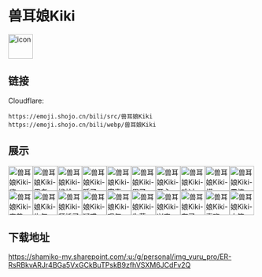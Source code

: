 # 兽耳娘Kiki
<img src="https://emoji.shojo.cn/bili/src/兽耳娘Kiki/icon.png" width="50" height="50" alt="icon">

## 链接
Cloudflare:
```
https://emoji.shojo.cn/bili/src/兽耳娘Kiki
https://emoji.shojo.cn/bili/webp/兽耳娘Kiki
```
## 展示
<img src="https://emoji.shojo.cn/bili/src/兽耳娘Kiki/兽耳娘Kiki-嗨.png" width="50" height="50" alt="兽耳娘Kiki-嗨"><img src="https://emoji.shojo.cn/bili/src/兽耳娘Kiki/兽耳娘Kiki-思考.png" width="50" height="50" alt="兽耳娘Kiki-思考"><img src="https://emoji.shojo.cn/bili/src/兽耳娘Kiki/兽耳娘Kiki-尴尬.png" width="50" height="50" alt="兽耳娘Kiki-尴尬"><img src="https://emoji.shojo.cn/bili/src/兽耳娘Kiki/兽耳娘Kiki-睡了.png" width="50" height="50" alt="兽耳娘Kiki-睡了"><img src="https://emoji.shojo.cn/bili/src/兽耳娘Kiki/兽耳娘Kiki-窃喜.png" width="50" height="50" alt="兽耳娘Kiki-窃喜"><img src="https://emoji.shojo.cn/bili/src/兽耳娘Kiki/兽耳娘Kiki-累了.png" width="50" height="50" alt="兽耳娘Kiki-累了"><img src="https://emoji.shojo.cn/bili/src/兽耳娘Kiki/兽耳娘Kiki-开心.png" width="50" height="50" alt="兽耳娘Kiki-开心"><img src="https://emoji.shojo.cn/bili/src/兽耳娘Kiki/兽耳娘Kiki-难过.png" width="50" height="50" alt="兽耳娘Kiki-难过"><img src="https://emoji.shojo.cn/bili/src/兽耳娘Kiki/兽耳娘Kiki-懵.png" width="50" height="50" alt="兽耳娘Kiki-懵"><img src="https://emoji.shojo.cn/bili/src/兽耳娘Kiki/兽耳娘Kiki-震惊.png" width="50" height="50" alt="兽耳娘Kiki-震惊"><img src="https://emoji.shojo.cn/bili/src/兽耳娘Kiki/兽耳娘Kiki-害羞.png" width="50" height="50" alt="兽耳娘Kiki-害羞"><img src="https://emoji.shojo.cn/bili/src/兽耳娘Kiki/兽耳娘Kiki-生气.png" width="50" height="50" alt="兽耳娘Kiki-生气"><img src="https://emoji.shojo.cn/bili/src/兽耳娘Kiki/兽耳娘Kiki-拜托了.png" width="50" height="50" alt="兽耳娘Kiki-拜托了"><img src="https://emoji.shojo.cn/bili/src/兽耳娘Kiki/兽耳娘Kiki-疑惑.png" width="50" height="50" alt="兽耳娘Kiki-疑惑"><img src="https://emoji.shojo.cn/bili/src/兽耳娘Kiki/兽耳娘Kiki-叹气.png" width="50" height="50" alt="兽耳娘Kiki-叹气"><img src="https://emoji.shojo.cn/bili/src/兽耳娘Kiki/兽耳娘Kiki-失落.png" width="50" height="50" alt="兽耳娘Kiki-失落"><img src="https://emoji.shojo.cn/bili/src/兽耳娘Kiki/兽耳娘Kiki-兴奋.png" width="50" height="50" alt="兽耳娘Kiki-兴奋"><img src="https://emoji.shojo.cn/bili/src/兽耳娘Kiki/兽耳娘Kiki-有了.png" width="50" height="50" alt="兽耳娘Kiki-有了"><img src="https://emoji.shojo.cn/bili/src/兽耳娘Kiki/兽耳娘Kiki-喜欢.png" width="50" height="50" alt="兽耳娘Kiki-喜欢"><img src="https://emoji.shojo.cn/bili/src/兽耳娘Kiki/兽耳娘Kiki-大笑.png" width="50" height="50" alt="兽耳娘Kiki-大笑">

## 下载地址

https://shamiko-my.sharepoint.com/:u:/g/personal/img_yuru_pro/ER-RsRBkvARJr4BGa5VxGCkBuTPskB9zfhVSXM6JCdFv2Q